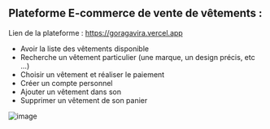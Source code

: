 Plateforme E-commerce de vente de vêtements : 
  -
  Lien de la plateforme : https://goragavira.vercel.app
  -  Avoir la liste des vêtements disponible
  -  Recherche un vêtement particulier (une marque, un design précis, etc ...)
  -  Choisir un vêtement et réaliser le paiement
  -  Créer un compte personnel
  -  Ajouter un vêtement dans son
  -  Supprimer un vêtement de son panier
    

![image](https://github.com/marius-kengne/goragavira/assets/68014250/60b67f9b-d67d-4293-8171-3b6e8cfd2279)
